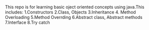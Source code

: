 This repo is for learning basic oject oriented concepts using java.This includes:
1.Constructors
2.Class, Objects
3.Inheritance
4. Method Overloading
5.Method Overrding
6.Abstract class, Abstract methods
7.Interface
8.Try catch
